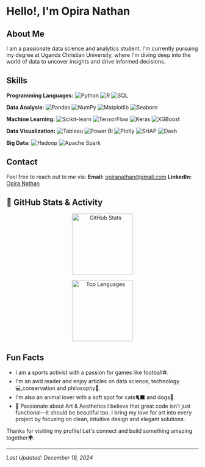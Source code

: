 # Hello!, I'm Opira Nathan

## About Me
I am a passionate data science and analytics student. I'm currently pursuing my degree at Uganda Christian University, where I'm diving deep into the world of data to uncover insights and drive informed decisions.

## Skills
 **Programming Languages:**
  ![Python](https://img.shields.io/badge/Python-3776AB?style=for-the-badge&logo=python&logoColor=white)
  ![R](https://img.shields.io/badge/R-276DC3?style=for-the-badge&logo=r&logoColor=white)
  ![SQL](https://img.shields.io/badge/SQL-4479A1?style=for-the-badge&logo=sql&logoColor=white)

 **Data Analysis:**
  ![Pandas](https://img.shields.io/badge/Pandas-150458?style=for-the-badge&logo=pandas&logoColor=white)
  ![NumPy](https://img.shields.io/badge/NumPy-013243?style=for-the-badge&logo=numpy&logoColor=white)
  ![Matplotlib](https://img.shields.io/badge/Matplotlib-3776AB?style=for-the-badge&logo=matplotlib&logoColor=white)
  ![Seaborn](https://img.shields.io/badge/Seaborn-3776AB?style=for-the-badge&logo=seaborn&logoColor=white)

 **Machine Learning:**
  ![Scikit-learn](https://img.shields.io/badge/Scikit--learn-F7931E?style=for-the-badge&logo=scikit-learn&logoColor=white)
  ![TensorFlow](https://img.shields.io/badge/TensorFlow-FF6F00?style=for-the-badge&logo=tensorflow&logoColor=white)
  ![Keras](https://img.shields.io/badge/Keras-D00000?style=for-the-badge&logo=keras&logoColor=white)
  ![XGBoost](https://img.shields.io/badge/XGBoost-017C74?style=for-the-badge&logo=xgboost&logoColor=white)

 **Data Visualization:**
  ![Tableau](https://img.shields.io/badge/Tableau-E97627?style=for-the-badge&logo=tableau&logoColor=white)
  ![Power BI](https://img.shields.io/badge/PowerBI-F2C811?style=for-the-badge&logo=powerbi&logoColor=black)
  ![Plotly](https://img.shields.io/badge/Plotly-3F4F75?style=for-the-badge&logo=plotly&logoColor=white)
  ![SHAP](https://img.shields.io/badge/SHAP-2a64a8?style=for-the-badge&logo=python&logoColor=white)
  ![Dash](https://img.shields.io/badge/Dash-0F80C1?style=for-the-badge&logo=dash&logoColor=white)

 **Big Data:**
  ![Hadoop](https://img.shields.io/badge/Hadoop-66CCFF?style=for-the-badge&logo=apachehadoop&logoColor=white)
  ![Apache Spark](https://img.shields.io/badge/Apache_Spark-E25A1C?style=for-the-badge&logo=apachespark&logoColor=white)


## Contact
Feel free to reach out to me via:
 **Email:** [opiranathan@gmail.com](mailto:opiranathan@gmail.com)
 **LinkedIn:** [Opira Nathan](www.linkedin.com/in/opira-nathan-35b471328)


## 🚀 GitHub Stats & Activity

<p align="center">
  <img src="https://github-readme-stats.vercel.app/api?username=NathanOpira&show_icons=true&count_private=true&theme=radical&hide_title=true&hide_border=true" alt="GitHub Stats" height="160" />
</p>

<p align="center">
  <img src="https://github-readme-stats.vercel.app/api/top-langs/?username=NathanOpira&layout=compact&langs_count=8&theme=radical&hide_border=true" alt="Top Languages" height="160"/>
</p>



## Fun Facts
- I am a sports activist with a passion for games like football⚽️.
- I'm an avid reader and enjoy articles on data science, technology💻,conservation and philosophy🧠.
- I'm also an animal lover with a soft spot for cats🐈‍⬛ and dogs🐾.
- 🎨 Passionate about Art & Aesthetics
I believe that great code isn’t just functional—it should be beautiful too. I bring my love for art into every project by focusing on clean, intuitive design and elegant solutions. 

Thanks for visiting my profile! Let's connect and build something amazing together🌍.

---

*Last Updated: December 19, 2024*
